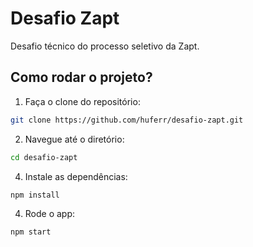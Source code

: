 # Desafio Zapt

Desafio técnico do processo seletivo da Zapt.

## Como rodar o projeto?

1. Faça o clone do repositório:
```bash
git clone https://github.com/huferr/desafio-zapt.git
```
2. Navegue até o diretório:
```bash
cd desafio-zapt
```
4. Instale as dependências:
```bash
npm install
```
4. Rode o app:
```bash
npm start
```
